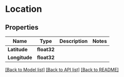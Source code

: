 # Location

## Properties

Name | Type | Description | Notes
------------ | ------------- | ------------- | -------------
**Latitude** | **float32** |  | 
**Longitude** | **float32** |  | 

[[Back to Model list]](../README.md#documentation-for-models) [[Back to API list]](../README.md#documentation-for-api-endpoints) [[Back to README]](../README.md)


